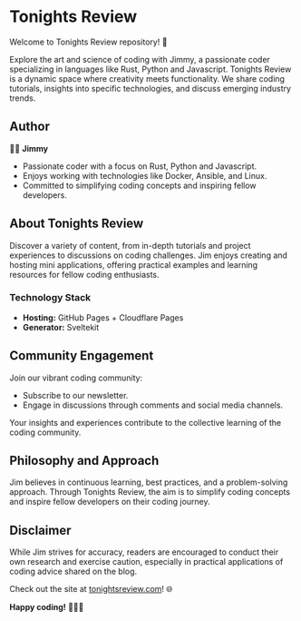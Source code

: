 # Tonights Review

Welcome to Tonights Review repository! 🚀

Explore the art and science of coding with Jimmy, a passionate coder specializing in languages like Rust, Python and Javascript. Tonights Review is a dynamic space where creativity meets functionality. We share coding tutorials, insights into specific technologies, and discuss emerging industry trends.

## Author

👨‍💻 **Jimmy**

- Passionate coder with a focus on Rust, Python and Javascript.
- Enjoys working with technologies like Docker, Ansible, and Linux.
- Committed to simplifying coding concepts and inspiring fellow developers.

## About Tonights Review

Discover a variety of content, from in-depth tutorials and project experiences to discussions on coding challenges. Jim enjoys creating and hosting mini applications, offering practical examples and learning resources for fellow coding enthusiasts.

### Technology Stack

- **Hosting:** GitHub Pages + Cloudflare Pages
- **Generator:** Sveltekit

## Community Engagement

Join our vibrant coding community:

- Subscribe to our newsletter.
- Engage in discussions through comments and social media channels.

Your insights and experiences contribute to the collective learning of the coding community.

## Philosophy and Approach

Jim believes in continuous learning, best practices, and a problem-solving approach. Through Tonights Review, the aim is to simplify coding concepts and inspire fellow developers on their coding journey.

## Disclaimer

While Jim strives for accuracy, readers are encouraged to conduct their own research and exercise caution, especially in practical applications of coding advice shared on the blog.

Check out the site at [tonightsreview.com](https://www.tonightsreview.com)! 🌐

**Happy coding!** 🚀👨‍💻

